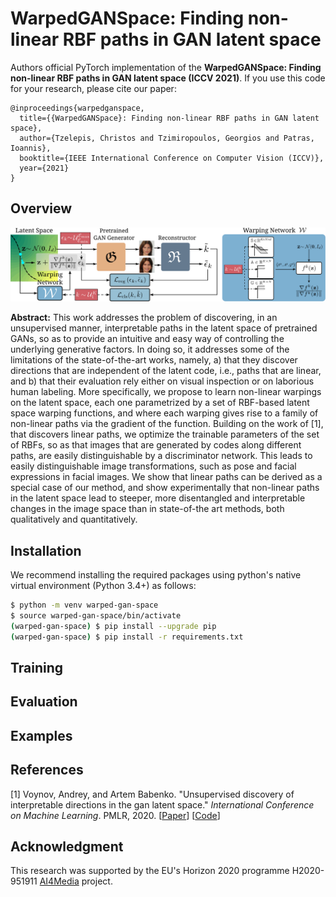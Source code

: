 # WarpedGANSpace: Finding non-linear RBF paths in GAN latent space

Authors official PyTorch implementation of the **WarpedGANSpace: Finding non-linear RBF paths in GAN latent space (ICCV 2021)**. If you use this code for your research, please cite our paper:

```
@inproceedings{warpedganspace,
  title={{WarpedGANSpace}: Finding non-linear RBF paths in GAN latent space},
  author={Tzelepis, Christos and Tzimiropoulos, Georgios and Patras, Ioannis},
  booktitle={IEEE International Conference on Computer Vision (ICCV)},
  year={2021}
}
```



## Overview

<p align="center">
<img src="overview.svg" alt="WarpedGANSpace Overview"/>
</p>

<!--Overview the proposed method: A latent code $\mathbf{z}\sim\mathcal{N}\left(\mathbf{0},I_d\right)$ is shifted by a vector induced by a warping function $f^k$ implemented by the warping network $\mathcal{W}$ after choosing the corresponding support set $\mathcal{S}^k$, weights $\mathcal{A}^k$, and parameters $\mathcal{G}^k$. The pair of latent codes, $\mathbf{z}$ and $\mathbf{z}+\epsilon_k\frac{\nabla f^k(\mathbf{z})}{\lVert\nabla f^k(\mathbf{z})\rVert}$, are then fed into the generator \G in order to produce two images. The reconstructor \R is optimized to reproduce the signed shift magnitude $\epsilon_k$ and predict the index $k$ of the support set used.-->

**Abstract:** This work addresses the problem of discovering, in an unsupervised manner, interpretable paths in the latent space of pretrained GANs, so as to provide an intuitive and easy way of controlling the underlying generative factors. In doing so, it addresses some of the limitations of the state-of-the-art works, namely, a) that they discover directions that are independent of the latent code, i.e., paths that are linear, and b) that their evaluation rely either on visual inspection or on laborious human labeling. More specifically, we propose to learn non-linear warpings on the latent space, each one parametrized by a set of RBF-based latent space warping functions, and where each warping gives rise to a family of non-linear paths via the gradient of the function. Building on the work of [1], that discovers linear paths, we optimize the trainable parameters of the set of RBFs, so as that images that are generated by codes along different paths, are easily distinguishable by a discriminator network. This leads to easily distinguishable image transformations, such as pose and facial expressions in facial images. We show that linear paths can be derived as a special case of our method, and show experimentally that non-linear paths in the latent space lead to steeper, more disentangled and interpretable changes in the image space than in state-of-the art methods, both qualitatively and quantitatively.



## Installation

We recommend installing the required packages using python's native virtual environment (Python 3.4+) as follows:

```bash
$ python -m venv warped-gan-space
$ source warped-gan-space/bin/activate
(warped-gan-space) $ pip install --upgrade pip
(warped-gan-space) $ pip install -r requirements.txt
```



## Training



## Evaluation



## Examples





## References

[1] Voynov, Andrey, and Artem Babenko. "Unsupervised discovery of interpretable directions in the gan latent space." *International Conference on Machine Learning*. PMLR, 2020. [[Paper](https://arxiv.org/abs/2002.03754)] [[Code](https://github.com/anvoynov/GANLatentDiscovery)]









## Acknowledgment

This research was supported by the EU's Horizon 2020 programme H2020-951911 [AI4Media](https://www.ai4media.eu/) project.

